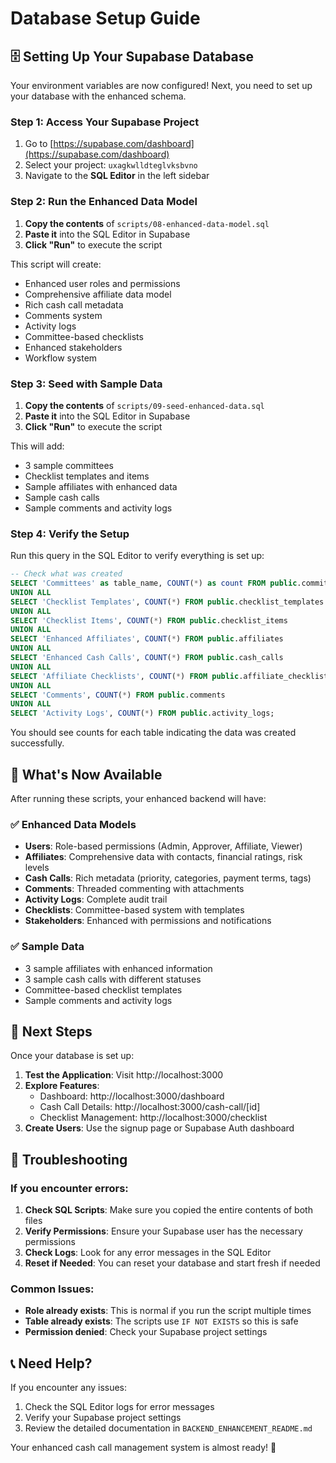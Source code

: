 # Database Setup Guide

## 🗄️ Setting Up Your Supabase Database

Your environment variables are now configured! Next, you need to set up your database with the enhanced schema.

### Step 1: Access Your Supabase Project

1. Go to [https://supabase.com/dashboard](https://supabase.com/dashboard)
2. Select your project: `uxagkwlldteglvksbvno`
3. Navigate to the **SQL Editor** in the left sidebar

### Step 2: Run the Enhanced Data Model

1. **Copy the contents** of `scripts/08-enhanced-data-model.sql`
2. **Paste it** into the SQL Editor in Supabase
3. **Click "Run"** to execute the script

This script will create:
- Enhanced user roles and permissions
- Comprehensive affiliate data model
- Rich cash call metadata
- Comments system
- Activity logs
- Committee-based checklists
- Enhanced stakeholders
- Workflow system

### Step 3: Seed with Sample Data

1. **Copy the contents** of `scripts/09-seed-enhanced-data.sql`
2. **Paste it** into the SQL Editor in Supabase
3. **Click "Run"** to execute the script

This will add:
- 3 sample committees
- Checklist templates and items
- Sample affiliates with enhanced data
- Sample cash calls
- Sample comments and activity logs

### Step 4: Verify the Setup

Run this query in the SQL Editor to verify everything is set up:

```sql
-- Check what was created
SELECT 'Committees' as table_name, COUNT(*) as count FROM public.committees
UNION ALL
SELECT 'Checklist Templates', COUNT(*) FROM public.checklist_templates
UNION ALL
SELECT 'Checklist Items', COUNT(*) FROM public.checklist_items
UNION ALL
SELECT 'Enhanced Affiliates', COUNT(*) FROM public.affiliates
UNION ALL
SELECT 'Enhanced Cash Calls', COUNT(*) FROM public.cash_calls
UNION ALL
SELECT 'Affiliate Checklists', COUNT(*) FROM public.affiliate_checklists
UNION ALL
SELECT 'Comments', COUNT(*) FROM public.comments
UNION ALL
SELECT 'Activity Logs', COUNT(*) FROM public.activity_logs;
```

You should see counts for each table indicating the data was created successfully.

## 🎯 What's Now Available

After running these scripts, your enhanced backend will have:

### ✅ **Enhanced Data Models**
- **Users**: Role-based permissions (Admin, Approver, Affiliate, Viewer)
- **Affiliates**: Comprehensive data with contacts, financial ratings, risk levels
- **Cash Calls**: Rich metadata (priority, categories, payment terms, tags)
- **Comments**: Threaded commenting with attachments
- **Activity Logs**: Complete audit trail
- **Checklists**: Committee-based system with templates
- **Stakeholders**: Enhanced with permissions and notifications

### ✅ **Sample Data**
- 3 sample affiliates with enhanced information
- 3 sample cash calls with different statuses
- Committee-based checklist templates
- Sample comments and activity logs

## 🚀 Next Steps

Once your database is set up:

1. **Test the Application**: Visit http://localhost:3000
2. **Explore Features**:
   - Dashboard: http://localhost:3000/dashboard
   - Cash Call Details: http://localhost:3000/cash-call/[id]
   - Checklist Management: http://localhost:3000/checklist
3. **Create Users**: Use the signup page or Supabase Auth dashboard

## 🔧 Troubleshooting

### If you encounter errors:

1. **Check SQL Scripts**: Make sure you copied the entire contents of both files
2. **Verify Permissions**: Ensure your Supabase user has the necessary permissions
3. **Check Logs**: Look for any error messages in the SQL Editor
4. **Reset if Needed**: You can reset your database and start fresh if needed

### Common Issues:

- **Role already exists**: This is normal if you run the script multiple times
- **Table already exists**: The scripts use `IF NOT EXISTS` so this is safe
- **Permission denied**: Check your Supabase project settings

## 📞 Need Help?

If you encounter any issues:
1. Check the SQL Editor logs for error messages
2. Verify your Supabase project settings
3. Review the detailed documentation in `BACKEND_ENHANCEMENT_README.md`

Your enhanced cash call management system is almost ready! 🚀 